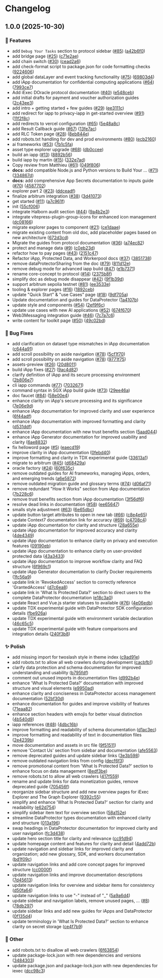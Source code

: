 # Changelog

## 1.0.0 (2025-10-30)


### 🚀 Features

* add `Debug Your Tasks` section to protocol sidebar ([#85](https://github.com/iExecBlockchainComputing/documentation/issues/85)) ([a42b6f0](https://github.com/iExecBlockchainComputing/documentation/commit/a42b6f019439e3a31c52147e99f6fd41c0cb3ef3))
* add bridge page ([#25](https://github.com/iExecBlockchainComputing/documentation/issues/25)) ([c71e2ae](https://github.com/iExecBlockchainComputing/documentation/commit/c71e2aed2e1067e34c8a9f5df1d4e4697ae07447))
* add chain switch ([#30](https://github.com/iExecBlockchainComputing/documentation/issues/30)) ([cead2a6](https://github.com/iExecBlockchainComputing/documentation/commit/cead2a690b752cd8f5d2426ee9650a9b44341943))
* add check-format script to package.json for code formatting checks ([9224606](https://github.com/iExecBlockchainComputing/documentation/commit/922460659aecdff8a582d725dbb0e9e1af44b082))
* add global dataLayer and event tracking functionality ([#75](https://github.com/iExecBlockchainComputing/documentation/issues/75)) ([69803d4](https://github.com/iExecBlockchainComputing/documentation/commit/69803d44bc6d5569ffd6395131ef94dbde14b439))
* add iApp documentation for confidential computing applications ([#64](https://github.com/iExecBlockchainComputing/documentation/issues/64)) ([7993ce7](https://github.com/iExecBlockchainComputing/documentation/commit/7993ce72054a00c614abe3e27148023cbcf9c48f))
* Add iExec DOracle protocol documentation ([#40](https://github.com/iExecBlockchainComputing/documentation/issues/40)) ([e548ceb](https://github.com/iExecBlockchainComputing/documentation/commit/e548ceb614e26a80d1a72ee5deddcc37798fc737))
* add initial drafts for payment and voucher authorization guides ([2c43ee3](https://github.com/iExecBlockchainComputing/documentation/commit/2c43ee367de01dfd520f1fe70ac3041595233a72))
* add intro + getting started + few guides ([#29](https://github.com/iExecBlockchainComputing/documentation/issues/29)) ([ee3111c](https://github.com/iExecBlockchainComputing/documentation/commit/ee3111c4c717f6e66eefa4309dfd2de32265825c))
* add redirect for iapp to privacy-iapp in get-started overview ([#91](https://github.com/iExecBlockchainComputing/documentation/issues/91)) ([11f2f8c](https://github.com/iExecBlockchainComputing/documentation/commit/11f2f8c26b75d3c40d2b291b4a6292ad78885705))
* add redirects to vercel configuration ([#65](https://github.com/iExecBlockchainComputing/documentation/issues/65)) ([5e48a8c](https://github.com/iExecBlockchainComputing/documentation/commit/5e48a8c877f3a70086cdbff818098471b82db85e))
* add Result Callback guide ([#67](https://github.com/iExecBlockchainComputing/documentation/issues/67)) ([13fe7ac](https://github.com/iExecBlockchainComputing/documentation/commit/13fe7ac78b4344f23538fac2cbabb5cca1a9e6c9))
* add RLC Token page ([#28](https://github.com/iExecBlockchainComputing/documentation/issues/28)) ([8eb844e](https://github.com/iExecBlockchainComputing/documentation/commit/8eb844e01e70586b802f00a20b25acda50654b64))
* add robots.txt handling for dev and prod environments ([#80](https://github.com/iExecBlockchainComputing/documentation/issues/80)) ([ecb2160](https://github.com/iExecBlockchainComputing/documentation/commit/ecb2160ab05035f57283f13d097e98ef99b0a548))
* ai frameworks ([#53](https://github.com/iExecBlockchainComputing/documentation/issues/53)) ([7b1c5fa](https://github.com/iExecBlockchainComputing/documentation/commit/7b1c5faa8911115012e182ee710a075efa6c81ae))
* asset type explorer upgrade ([#68](https://github.com/iExecBlockchainComputing/documentation/issues/68)) ([db0ccee](https://github.com/iExecBlockchainComputing/documentation/commit/db0ccee67683e432bf7ea5f0ec999e591d279919))
* build an iapp ([#13](https://github.com/iExecBlockchainComputing/documentation/issues/13)) ([8892b56](https://github.com/iExecBlockchainComputing/documentation/commit/8892b565313c7f00f7291d88a86038499b37c3dc))
* build iapp by martin ([#15](https://github.com/iExecBlockchainComputing/documentation/issues/15)) ([332e7ad](https://github.com/iExecBlockchainComputing/documentation/commit/332e7adae77ea57c1c78f3565c45145e7e011ce5))
* Copy review from Matthieu ([#61](https://github.com/iExecBlockchainComputing/documentation/issues/61)) ([049f806](https://github.com/iExecBlockchainComputing/documentation/commit/049f8061f657fab6dd18b8b0ae9a7e619ef0117c))
* **docs:** add compatible Node.js and Python versions to Build Your … ([#71](https://github.com/iExecBlockchainComputing/documentation/issues/71)) ([334867d](https://github.com/iExecBlockchainComputing/documentation/commit/334867dfad27c8ba2f9b2d18f5dea29565a537c8))
* **docs:** add comprehensive App Secrets documentation to inputs guide ([#70](https://github.com/iExecBlockchainComputing/documentation/issues/70)) ([4587702](https://github.com/iExecBlockchainComputing/documentation/commit/45877020d5c1e4642de1b7f48c06f55accec300b))
* explorer part 2 ([#23](https://github.com/iExecBlockchainComputing/documentation/issues/23)) ([ddceadf](https://github.com/iExecBlockchainComputing/documentation/commit/ddceadface630cd051615af1eae602f980eb9699))
* finalize arbitrum integration ([#38](https://github.com/iExecBlockchainComputing/documentation/issues/38)) ([3d41073](https://github.com/iExecBlockchainComputing/documentation/commit/3d41073832e8b82a804397cd148298d105d98da5))
* get started ([#11](https://github.com/iExecBlockchainComputing/documentation/issues/11)) ([a7c961f](https://github.com/iExecBlockchainComputing/documentation/commit/a7c961fd3f83360f653ef1de2d6fae76fdd3dd42))
* init ([55cf006](https://github.com/iExecBlockchainComputing/documentation/commit/55cf006c99edf019eff8147ee692177c123803a6))
* integrate Halborn audit section ([#44](https://github.com/iExecBlockchainComputing/documentation/issues/44)) ([9a4b2e3](https://github.com/iExecBlockchainComputing/documentation/commit/9a4b2e32c10cdeff7dc0c5a6b195e857c73250b6))
* integrate vitepress-plugin-group-icons for enhanced icon management ([dc08166](https://github.com/iExecBlockchainComputing/documentation/commit/dc08166d0d309c5f3339acb87c843cadff82541b))
* migrate  explorer pages  to component ([#21](https://github.com/iExecBlockchainComputing/documentation/issues/21)) ([ce1daae](https://github.com/iExecBlockchainComputing/documentation/commit/ce1daaec1f8d066f5c8b3a795da95a71475f4ff5))
* migrate existing content from old doc, add placeholder pages based on new architecture ([672d3cd](https://github.com/iExecBlockchainComputing/documentation/commit/672d3cddd9f75a496d9fc47dfd714825ce54fa0f))
* Migrate the guides from protocol documentation ([#36](https://github.com/iExecBlockchainComputing/documentation/issues/36)) ([a74ec82](https://github.com/iExecBlockchainComputing/documentation/commit/a74ec8256d1287870280dc0b17da99cbc8338ac0))
* protect and manage data ([#9](https://github.com/iExecBlockchainComputing/documentation/issues/9)) ([c0eb23d](https://github.com/iExecBlockchainComputing/documentation/commit/c0eb23d1b8787e77db4a41da0f030ba41d366081))
* refactor how to pay pages ([#43](https://github.com/iExecBlockchainComputing/documentation/issues/43)) ([2151c47](https://github.com/iExecBlockchainComputing/documentation/commit/2151c47834c9b29678ca984e565b193586b7aa8f))
* Refactor iApp, Protected Data, and Workerpool docs ([#37](https://github.com/iExecBlockchainComputing/documentation/issues/37)) ([3851738](https://github.com/iExecBlockchainComputing/documentation/commit/3851738a7327eb6a8286b98d278c381995328503))
* remove dataProtectorSharing from the doc ([#79](https://github.com/iExecBlockchainComputing/documentation/issues/79)) ([811d12e](https://github.com/iExecBlockchainComputing/documentation/commit/811d12e405ee5822a4fc92c6e551d0820e6297cd))
* remove debug mode for advanced iapp build ([#47](https://github.com/iExecBlockchainComputing/documentation/issues/47)) ([e1b7371](https://github.com/iExecBlockchainComputing/documentation/commit/e1b7371e1c2016427a7b6831a1e3d8a92e306ff9))
* rename core-concept to protocol ([#14](https://github.com/iExecBlockchainComputing/documentation/issues/14)) ([2375b8f](https://github.com/iExecBlockchainComputing/documentation/commit/2375b8fd519a66f823fb530f8f45115a76d2db45))
* simplify doc as debug mode disappear ([#42](https://github.com/iExecBlockchainComputing/documentation/issues/42)) ([9f1b39d](https://github.com/iExecBlockchainComputing/documentation/commit/9f1b39dbe6758d7966325486aa388b16241fca2c))
* support arbitrum sepolia testnet ([#81](https://github.com/iExecBlockchainComputing/documentation/issues/81)) ([ee3533e](https://github.com/iExecBlockchainComputing/documentation/commit/ee3533eaf69bfefa78ee4511206ae46bfa0c579e))
* tooling & explorer pages ([#16](https://github.com/iExecBlockchainComputing/documentation/issues/16)) ([1892ceb](https://github.com/iExecBlockchainComputing/documentation/commit/1892ceba35fa0ce3f2b2db99d8ae32023277a863))
* update "Quick Start" & "use Cases" page ([#18](https://github.com/iExecBlockchainComputing/documentation/issues/18)) ([9df705a](https://github.com/iExecBlockchainComputing/documentation/commit/9df705aee44e259a2c4ff5178afa5cc9d2750c94))
* Update documentation and guides for DataProtector ([1a4107b](https://github.com/iExecBlockchainComputing/documentation/commit/1a4107b9d32300d57977f69a49b3c1c9c59da5b6))
* update style and components ([#54](https://github.com/iExecBlockchainComputing/documentation/issues/54)) ([2ef9f6c](https://github.com/iExecBlockchainComputing/documentation/commit/2ef9f6c5707ab884e16b809c0f67d78e535974e1))
* update use cases with new AI applications ([#52](https://github.com/iExecBlockchainComputing/documentation/issues/52)) ([674f670](https://github.com/iExecBlockchainComputing/documentation/commit/674f670b7173a001c74afffc535dcab81d6b4312))
* Web3Messaging integration guide ([#46](https://github.com/iExecBlockchainComputing/documentation/issues/46)) ([7c7a7c6](https://github.com/iExecBlockchainComputing/documentation/commit/7c7a7c6ce197f09ea91824422cd768cbc2475858))
* write content for toolkit page ([#50](https://github.com/iExecBlockchainComputing/documentation/issues/50)) ([49c02bd](https://github.com/iExecBlockchainComputing/documentation/commit/49c02bd838b423fe906f43dfbe66b7f253b783cf))


### 🐞 Bug Fixes

* add clarification on dataset type mismatches in iApp documentation ([c644a91](https://github.com/iExecBlockchainComputing/documentation/commit/c644a910745232db6c0b20cc5d23624d60e139e0))
* add scroll possibility on aside navigation ([#78](https://github.com/iExecBlockchainComputing/documentation/issues/78)) ([5cf1f70](https://github.com/iExecBlockchainComputing/documentation/commit/5cf1f70e74bcf34aa7dfd9477efc9f97fc9eceb3))
* add scroll possibility on aside navigation ([#78](https://github.com/iExecBlockchainComputing/documentation/issues/78)) ([9771f75](https://github.com/iExecBlockchainComputing/documentation/commit/9771f75935255e0e237c0960a172edf39ad4c4d0))
* assets-preview ([#26](https://github.com/iExecBlockchainComputing/documentation/issues/26)) ([20d8011](https://github.com/iExecBlockchainComputing/documentation/commit/20d8011f5ee328788cbcd13492f985dc2a377d94))
* build iApp fixes ([#27](https://github.com/iExecBlockchainComputing/documentation/issues/27)) ([9ac4d82](https://github.com/iExecBlockchainComputing/documentation/commit/9ac4d8283f7513b4af01af498c7017c569f9e162))
* clarify definition of iApp and its secure processing environment ([2b806e7](https://github.com/iExecBlockchainComputing/documentation/commit/2b806e7937be29177486b7d84e17ee868e04ecdd))
* cli iapp commands ([#77](https://github.com/iExecBlockchainComputing/documentation/issues/77)) ([7032671](https://github.com/iExecBlockchainComputing/documentation/commit/703267144dc95fddefa19c2ba03441cb11757010))
* command syntax in SGX iApp build guide ([#73](https://github.com/iExecBlockchainComputing/documentation/issues/73)) ([29ee46a](https://github.com/iExecBlockchainComputing/documentation/commit/29ee46a2bb2c1e39ef7377ca197e8c4f4ecd5667))
* doc faucet ([#84](https://github.com/iExecBlockchainComputing/documentation/issues/84)) ([58e00e4](https://github.com/iExecBlockchainComputing/documentation/commit/58e00e4bafdfaaa224b78eb510ef81fb26410eef))
* enhance clarity on iApp's secure processing and its significance ([7e06e9d](https://github.com/iExecBlockchainComputing/documentation/commit/7e06e9d54be622cc3a3b70d4bbe467061fdcc39c))
* enhance iApp documentation for improved clarity and user experience ([6f44adf](https://github.com/iExecBlockchainComputing/documentation/commit/6f44adff8e4594eca74d76cce1ded9a6f62e4202))
* enhance iApp documentation with improved formatting and clarity ([d531ddf](https://github.com/iExecBlockchainComputing/documentation/commit/d531ddf6c132c6b63acfcf249d084e02d11cb251))
* enhance iApp documentation with new trust benefits section ([5aad044](https://github.com/iExecBlockchainComputing/documentation/commit/5aad0440dd2ac4cde838a9285c1b715e2f1ebd44))
* enhance iApp Generator documentation for improved usability and clarity ([6ae8832](https://github.com/iExecBlockchainComputing/documentation/commit/6ae88327d0cc264e921009e10d04d464199404aa))
* fix helloword page ([#5](https://github.com/iExecBlockchainComputing/documentation/issues/5)) ([eaecd19](https://github.com/iExecBlockchainComputing/documentation/commit/eaecd19e9c40a154234e4a78b57eb8aaab5c5546))
* improve clarity in iApp documentation ([0febd40](https://github.com/iExecBlockchainComputing/documentation/commit/0febd405c0b8683d7000c1064e4535486916e7f9))
* improve formatting and clarity in TDX experimental guide ([33613a1](https://github.com/iExecBlockchainComputing/documentation/commit/33613a1e37abc9960b6715560575a4fac1ccf10f))
* migrate to arbitrum ([#45](https://github.com/iExecBlockchainComputing/documentation/issues/45)) ([d68429a](https://github.com/iExecBlockchainComputing/documentation/commit/d68429a750f02630ab3ef79b67d4635836f31bb1))
* oracle factory ([#24](https://github.com/iExecBlockchainComputing/documentation/issues/24)) ([60f635c](https://github.com/iExecBlockchainComputing/documentation/commit/60f635c7db2a2a992e97892d3296aa437b65ffef))
* remove outdated guides for AI frameworks, managing iApps, orders, and emerging trends ([a6e5872](https://github.com/iExecBlockchainComputing/documentation/commit/a6e5872f95b4056d6e3dc0d15c8a052884361897))
* remove outdated migration guide and glossary terms ([#74](https://github.com/iExecBlockchainComputing/documentation/issues/74)) ([d06af71](https://github.com/iExecBlockchainComputing/documentation/commit/d06af71823b736deb33b8b95e4b5d8d32b158eff))
* remove redundant "How It Works" section from iApp documentation ([7b228c6](https://github.com/iExecBlockchainComputing/documentation/commit/7b228c69b63a0e003e951ad6de6aa912bd97c8cd))
* remove trust benefits section from iApp documentation ([3f56df6](https://github.com/iExecBlockchainComputing/documentation/commit/3f56df60ebd1fbeef754dcfd8f51729f472e404b))
* resolve dead links in documentation ([#58](https://github.com/iExecBlockchainComputing/documentation/issues/58)) ([ee65647](https://github.com/iExecBlockchainComputing/documentation/commit/ee6564749a64418b4fdb996ca4ac630e11aa201b))
* smalls style adjustment ([#63](https://github.com/iExecBlockchainComputing/documentation/issues/63)) ([6e65dbc](https://github.com/iExecBlockchainComputing/documentation/commit/6e65dbc58dd0c73cd146e5f4aa426ccdda0722e2))
* update button target attributes to open in new tab ([#66](https://github.com/iExecBlockchainComputing/documentation/issues/66)) ([c8e4e65](https://github.com/iExecBlockchainComputing/documentation/commit/c8e4e65fe46f43cee67ae35b26a82ffce33366c7))
* update Context7 documentation link for accuracy ([#69](https://github.com/iExecBlockchainComputing/documentation/issues/69)) ([c4708c4](https://github.com/iExecBlockchainComputing/documentation/commit/c4708c4e19cda62eb55a424e8624143328f7f1d2))
* update iApp documentation for clarity and structure ([28a655e](https://github.com/iExecBlockchainComputing/documentation/commit/28a655ea1e22e677dac9296616a1359abd1f8461))
* update iApp documentation for improved accuracy and clarity ([4de4349](https://github.com/iExecBlockchainComputing/documentation/commit/4de4349c542a2b58ff0b4965e0a68898859447e6))
* update iApp documentation to enhance clarity on privacy and execution features ([09190eb](https://github.com/iExecBlockchainComputing/documentation/commit/09190eb75c8b6d99a99672fa2c853d73b7903018))
* update iApp documentation to enhance clarity on user-provided protected data ([43a3433](https://github.com/iExecBlockchainComputing/documentation/commit/43a3433407bc267a0ef088d7cc5c88a26b3054d0))
* update iApp documentation to improve workflow clarity and FAQ structure ([6f969c1](https://github.com/iExecBlockchainComputing/documentation/commit/6f969c104addac61dd9d40812675529186e8441c))
* update iApp Generator documentation to clarify Docker requirements ([1fc56a9](https://github.com/iExecBlockchainComputing/documentation/commit/1fc56a99a2ad97c65cd27c76c1edd947f85681bd))
* update link in 'RevokedAccess' section to correctly reference 'GrantedAccess' ([d7c6ea8](https://github.com/iExecBlockchainComputing/documentation/commit/d7c6ea8ef95b64f22403377c37388541b3e1ab43))
* update link in 'What Is Protected Data?' section to direct users to the complete DataProtector documentation ([e18c3a0](https://github.com/iExecBlockchainComputing/documentation/commit/e18c3a0141afbf33de6e0060ae84aa169e7c7950))
* update React and Vue.js starter statuses to available ([#76](https://github.com/iExecBlockchainComputing/documentation/issues/76)) ([4e06edb](https://github.com/iExecBlockchainComputing/documentation/commit/4e06edb99707273ccafb3c4a80fd54062d506b85))
* update TDX experimental guide with DataProtector SDK configuration details ([fbe926a](https://github.com/iExecBlockchainComputing/documentation/commit/fbe926a4587b5d59ad1670576e4eb4844f3befb8))
* update TDX experimental guide with environment variable declaration ([46c65c5](https://github.com/iExecBlockchainComputing/documentation/commit/46c65c5f293ed74e5b3a1a4d01cddce797836b73))
* update TDX experimental guide with feature comparisons and integration details ([240f3b8](https://github.com/iExecBlockchainComputing/documentation/commit/240f3b8c76a0ae696813aac7562444142751c19e))


### ✨ Polish

* add missing import for twoslash style in theme index ([c9ad91e](https://github.com/iExecBlockchainComputing/documentation/commit/c9ad91e55d033e12f7793e0bbc57db79a49f7635))
* add robots.txt to allow all web crawlers during development ([cacbfb1](https://github.com/iExecBlockchainComputing/documentation/commit/cacbfb11413347d280c6b7be293e38245de52f2b))
* clarify data protection and schema documentation for improved understanding and usability ([b795fdf](https://github.com/iExecBlockchainComputing/documentation/commit/b795fdf3ccc08c90903e87e7f07ebac3c9ab7b01))
* comment out unused imports in documentation files ([d992b4e](https://github.com/iExecBlockchainComputing/documentation/commit/d992b4ed2b74eeb4d79ee2df90c4eb1a71f94229))
* enhance 'What Is Protected Data?' documentation with improved structure and visual elements ([e9950ad](https://github.com/iExecBlockchainComputing/documentation/commit/e9950add805cfc4c74637549d9897d0b6b64d702))
* enhance clarity and conciseness in DataProtector access management documentation ([52bf30d](https://github.com/iExecBlockchainComputing/documentation/commit/52bf30da45e13cde82a32f9a693f97552c61ade7))
* enhance documentation for guides and improve visibility of features ([71eaa82](https://github.com/iExecBlockchainComputing/documentation/commit/71eaa829d459041f609fda1fd8b8a4a9fcb42378))
* enhance section headers with emojis for better visual distinction ([4b540d9](https://github.com/iExecBlockchainComputing/documentation/commit/4b540d92bb8062e836e2aec3df6d5cc5b9f17ffa))
* iapp references ([#48](https://github.com/iExecBlockchainComputing/documentation/issues/48)) ([4dbc16b](https://github.com/iExecBlockchainComputing/documentation/commit/4dbc16b6aebd56ba959bad89ab02efae4285971a))
* improve formatting and readability of schema documentation ([d1ac3ec](https://github.com/iExecBlockchainComputing/documentation/commit/d1ac3ecfbb8f4e64a3990423a0576cfce89746bc))
* improve formatting and readability of text in documentation files ([2e4239b](https://github.com/iExecBlockchainComputing/documentation/commit/2e4239bf3e2443bc9f26884e01317360d7f7cb18))
* move documentation and assets in src file ([9f51511](https://github.com/iExecBlockchainComputing/documentation/commit/9f51511ab9926a1854155c17c50e2aa4339f353b))
* remove 'Contact Us' section from sidebar and documentation ([afe5563](https://github.com/iExecBlockchainComputing/documentation/commit/afe55632aadb94cf710d527ffed7dcbfa37bd751))
* remove deprecated guides and update sidebar links ([3e3b598](https://github.com/iExecBlockchainComputing/documentation/commit/3e3b598ce87e0aeb9f698494afbbaf7457557a5a))
* remove outdated navigation links from config ([decf6f3](https://github.com/iExecBlockchainComputing/documentation/commit/decf6f3b5da9a689176b92d3ec59e1dd98dae888))
* remove promotional content from 'What Is Protected Data?' section to enhance focus on data management ([8edf3be](https://github.com/iExecBlockchainComputing/documentation/commit/8edf3be00cede281d1b5d9ab6000a61819a41607))
* remove robots.txt to allow all web crawlers ([417f559](https://github.com/iExecBlockchainComputing/documentation/commit/417f559a1347396a52947c4d7daf0e728b171d6d))
* rename and update links for data monetization guides, remove deprecated guide ([705456f](https://github.com/iExecBlockchainComputing/documentation/commit/705456f3f85c0de5efeae6ec61d3044aa49b9e01))
* reorganize sidebar structure and add new overview pages for iExec Explorer and The Graph Explorer ([9392c55](https://github.com/iExecBlockchainComputing/documentation/commit/9392c5548da137571c9d0c656b8bf6d3bb0f99b8))
* simplify and enhance 'What Is Protected Data?' section for clarity and readability ([e62d754](https://github.com/iExecBlockchainComputing/documentation/commit/e62d754f762993befc342917353fe12774d2b238))
* simplify sidebar item text for overview section ([58a152e](https://github.com/iExecBlockchainComputing/documentation/commit/58a152ecbd05ad8d2c3390d57310b02ec9a96454))
* streamline DataProtector types documentation with enhanced clarity and structure ([013a196](https://github.com/iExecBlockchainComputing/documentation/commit/013a196138afae829b19eb1f5eb8f4cb0d73a0f0))
* swap headings in DataProtector documentation for improved clarity and user navigation ([fc3d438](https://github.com/iExecBlockchainComputing/documentation/commit/fc3d43873cb095edf32c6ce662c01295b93e82d0))
* update hero section title for clarity and relevance ([cc91d94](https://github.com/iExecBlockchainComputing/documentation/commit/cc91d944e853ecd61324a8b4407cfa4bd63c9bb6))
* update homepage content and features for clarity and detail ([4add72b](https://github.com/iExecBlockchainComputing/documentation/commit/4add72b5bd695f6f33bcfe419ff49a254acd0e6b))
* update navigation and sidebar links for improved clarity and organization; add new glossary, SDK, and workers documentation ([bd1f09c](https://github.com/iExecBlockchainComputing/documentation/commit/bd1f09cc307ce58b88edf20e9ba7ac36241286b1))
* update navigation links and add core concept pages for improved structure ([cc0000f](https://github.com/iExecBlockchainComputing/documentation/commit/cc0000f8dbb02450ee5f6ffecf902ce884ccacaa))
* update navigation links and improve documentation descriptions ([7d45613](https://github.com/iExecBlockchainComputing/documentation/commit/7d4561370684f90111f5ef65fd8104cc305ca330))
* update navigation links for overview and sidebar items for consistency ([d50fa64](https://github.com/iExecBlockchainComputing/documentation/commit/d50fa6480849d0f7c5fbd6ca05da651680b2d01f))
* update navigation links to use "-" instead of "_" ([5a9a6d4](https://github.com/iExecBlockchainComputing/documentation/commit/5a9a6d4c019d58ff9e4e44fc43a3f26db636fb60))
* update sidebar and navigation labels, remove unused pages, … ([#8](https://github.com/iExecBlockchainComputing/documentation/issues/8)) ([78db297](https://github.com/iExecBlockchainComputing/documentation/commit/78db29723b7f9e135bc4577a64f69fac99cbdf26))
* update sidebar links and add new guides for iApps and DataProtector ([0f135d4](https://github.com/iExecBlockchainComputing/documentation/commit/0f135d412f50875a6bbc4cbcbc2bbc82ccd38952))
* update terminology in 'What Is Protected Data?' section to enhance clarity on secret storage ([ce4f7b9](https://github.com/iExecBlockchainComputing/documentation/commit/ce4f7b9a8582af4f3f3ec56ff7af373858a2b3fe))


### 🧰 Other

* add robots.txt to disallow all web crawlers ([6f63854](https://github.com/iExecBlockchainComputing/documentation/commit/6f6385406bb08716adc83c24c6c94d8a280a9953))
* update package-lock.json with new dependencies and versions ([3484303](https://github.com/iExecBlockchainComputing/documentation/commit/3484303e9f0679bef191ae937750840bccfe0a72))
* update package.json and package-lock.json with new dependencies for iexec ([dcc98c3](https://github.com/iExecBlockchainComputing/documentation/commit/dcc98c393ec075459d7b44d39fef1657635b3193))
